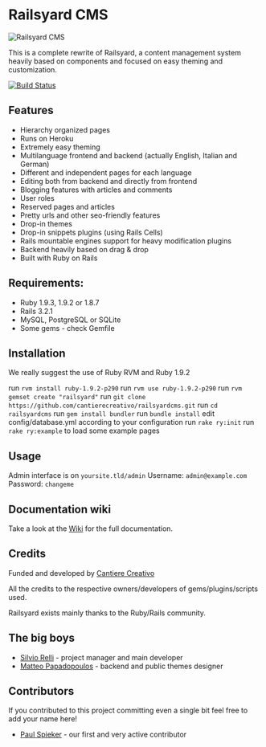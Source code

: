 Railsyard CMS
=============
![Railsyard CMS](http://railsyardcms.org/images/logo_big.jpg "Railsyard CMS")

This is a complete rewrite of Railsyard, a content management system heavily based on components and focused on easy theming and customization.

[![Build Status](https://secure.travis-ci.org/cantierecreativo/railsyardcms.png?branch=master)](http://travis-ci.org/cantierecreativo/railsyardcms)


Features
--------
* Hierarchy organized pages
* Runs on Heroku
* Extremely easy theming
* Multilanguage frontend and backend (actually English, Italian and German)
* Different and independent pages for each language
* Editing both from backend and directly from frontend
* Blogging features with articles and comments
* User roles
* Reserved pages and articles
* Pretty urls and other seo-friendly features
* Drop-in themes
* Drop-in snippets plugins (using Rails Cells)
* Rails mountable engines support for heavy modification plugins
* Backend heavily based on drag & drop
* Built with Ruby on Rails

Requirements:
-------------
* Ruby 1.9.3, 1.9.2 or 1.8.7
* Rails 3.2.1
* MySQL, PostgreSQL or SQLite
* Some gems - check Gemfile

Installation
------------
We really suggest the use of Ruby RVM and Ruby 1.9.2

run `rvm install ruby-1.9.2-p290`
run `rvm use ruby-1.9.2-p290`
run `rvm gemset create "railsyard"`
run `git clone https://github.com/cantierecreativo/railsyardcms.git`
run `cd railsyardcms`
run `gem install bundler`
run `bundle install`
edit config/database.yml according to your configuration
run `rake ry:init`
run `rake ry:example` to load some example pages

Usage
-----
Admin interface is on `yoursite.tld/admin`
Username: `admin@example.com`
Password: `changeme`

Documentation wiki
------------------
Take a look at the [Wiki](https://github.com/cantierecreativo/railsyardcms/wiki) for the full documentation.

Credits
-------
Funded and developed by [Cantiere Creativo](http://www.cantierecreativo.net)

All the credits to the respective owners/developers of gems/plugins/scripts used.

Railsyard exists mainly thanks to the Ruby/Rails community.


The big boys
------------
* [Silvio Relli](http://www.relli.org) - project manager and main developer
* [Matteo Papadopoulos](http://www.basictrading.biz) - backend and public themes designer

Contributors
------------
If you contributed to this project committing even a single bit feel free to add your name here!

* [Paul Spieker](https://github.com/spieker) - our first and very active contributor
